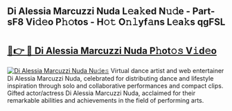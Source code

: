 ## Di Alessia Marcuzzi Nuda L𝚎a𝚔ed N𝚞𝚍e - Part-sF8 Vi𝚍𝚎o P𝚑𝚘tos - H𝚘𝚝 O𝚗𝚕yf𝚊ns L𝚎a𝚔s qgFSL

# <h2><a href="http://kfe45v.oniu.top/?m=Di+Alessia+Marcuzzi+Nuda">🔗👉 🔴 Di Alessia Marcuzzi Nuda P𝚑ot𝚘𝚜 V𝚒d𝚎o</a></h2>

[![Di Alessia Marcuzzi Nuda Nu𝚍e𝚜](https://i.imgur.com/0qMVB7G.gif)](http://kfe45v.oniu.top/?m=Di+Alessia+Marcuzzi+Nuda)
Virtual dance artist and web entertainer Di Alessia Marcuzzi Nuda, celebrated for distributing dance and lifestyle inspiration through solo and collaborative performances and compact clips. Gifted actor/actress Di Alessia Marcuzzi Nuda, acclaimed for their remarkable abilities and achievements in the field of performing arts.  
